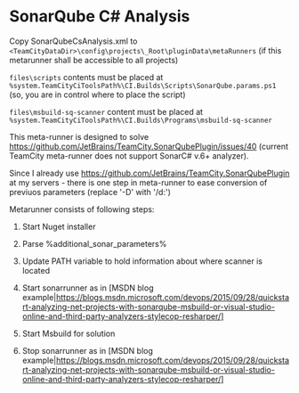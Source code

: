 # SonarQube C# Analysis

Copy SonarQubeCsAnalysis.xml to `<TeamCityDataDir>\config\projects\_Root\pluginData\metaRunners` (if this metarunner shall be accessible to all projects)

`files\scripts` contents must be placed at `%system.TeamCityCiToolsPath%\CI.Builds\Scripts\SonarQube.params.ps1` (so, you are in control where to place the script)

`files\msbuild-sq-scanner` content must be placed at `%system.TeamCityCiToolsPath%\CI.Builds\Programs\msbuild-sq-scanner`

This meta-runner is designed to solve https://github.com/JetBrains/TeamCity.SonarQubePlugin/issues/40 (current TeamCity meta-runner does not support SonarC# v.6+ analyzer).

Since I already use https://github.com/JetBrains/TeamCity.SonarQubePlugin at my servers - there is one step in meta-runner to ease conversion of previuos parameters (replace '-D' with '/d:')

Metarunner consists of following steps:

1. Start Nuget installer

1. Parse %additional_sonar_parameters%

1. Update PATH variable to hold information about where scanner is located

1. Start sonarrunner as in [MSDN blog example|https://blogs.msdn.microsoft.com/devops/2015/09/28/quickstart-analyzing-net-projects-with-sonarqube-msbuild-or-visual-studio-online-and-third-party-analyzers-stylecop-resharper/]

1. Start Msbuild for solution

1. Stop sonarrunner as in [MSDN blog example|https://blogs.msdn.microsoft.com/devops/2015/09/28/quickstart-analyzing-net-projects-with-sonarqube-msbuild-or-visual-studio-online-and-third-party-analyzers-stylecop-resharper/]